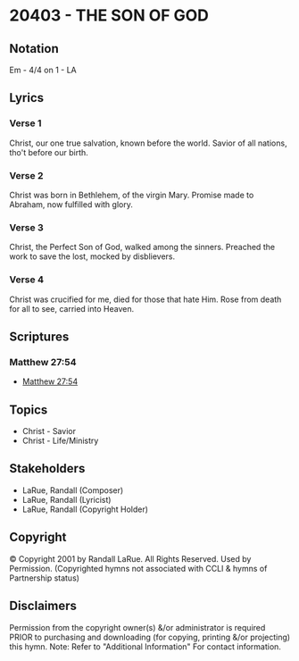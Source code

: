 # 20403 - THE SON OF GOD

## Notation

Em - 4/4 on 1 - LA

## Lyrics

### Verse 1

Christ, our one true salvation, known before the world. Savior of all nations, tho't before our birth.

### Verse 2

Christ was born in Bethlehem, of the virgin Mary. Promise made to Abraham, now fulfilled with glory.

### Verse 3

Christ, the Perfect Son of God, walked among the sinners. Preached the work to save the lost, mocked by disblievers.

### Verse 4

Christ was crucified for me, died for those that hate Him. Rose from death for all to see, carried into Heaven.


## Scriptures

### Matthew 27:54

- [Matthew 27:54](https://www.biblegateway.com/passage/?search=Matthew%2027%3A54)


## Topics

- Christ - Savior
- Christ - Life/Ministry

## Stakeholders

- LaRue, Randall (Composer)
- LaRue, Randall (Lyricist)
- LaRue, Randall (Copyright Holder)

## Copyright

© Copyright 2001 by Randall LaRue. All Rights Reserved. Used by Permission.
(Copyrighted hymns not associated with CCLI & hymns of Partnership status)

## Disclaimers

Permission from the copyright owner(s) &/or administrator is required PRIOR to purchasing and downloading (for copying, printing &/or projecting) this hymn.
Note: Refer to "Additional Information" For contact information.


